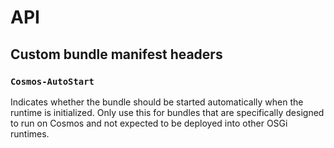 # API

## Custom bundle manifest headers

### `Cosmos-AutoStart`

Indicates whether the bundle should be started automatically when the runtime is initialized. Only use this for bundles that are specifically designed to run on Cosmos and not expected to be deployed into other OSGi runtimes.